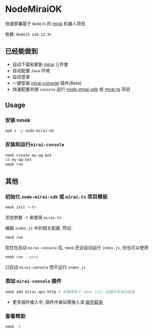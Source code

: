 # NodeMiraiOK

快速部署基于 `NodeJS` 的 [mirai](https://github.com/mamoe/mirai) 机器人项目

依赖: `NodeJS v10.12.0+`

## 已经能做到

- 自动下载和更新 [mirai](https://github.com/mamoe/mirai) 三件套
- 自动配置 `Java` 环境
- 自动登录
- 一键安装 [mirai-console](https://github.com/mamoe/mirai-console) 插件(Beta)
- 快速配置并随 `console` 运行 [node-mirai-sdk](https://github.com/RedBeanN/node-mirai) 或 [mirai-ts](https://github.com/YunYouJun/mirai-ts) 项目

## Usage

### 安装 nmok

``` sh
npm i -g node-mirai-ok
```

### 安装和运行`mirai-console`

``` sh
nmok create my-qq-bot
cd my-qq-bot
nmok run
```

## 其他

### 初始化 `node-mirai-sdk` 或 `mirai-ts` 项目模板

``` sh
nmok init <-t>
```

添加参数 `-t` 来使用 `mirai-ts`

编辑 `index.js` 中的相关配置, 然后:

``` sh
nmok run
```

现在在启动 `mirai-console` 后, `nmok` 还会自动运行 `index.js`, 你也可以使用

``` sh
nmok run --pure
```

只启动 `mirai-console` 而不运行 `index.js`

### 添加 `mirai-console` 插件

``` sh
nmok add mirai-api-http # 如果使用了 nmok init 此插件会自动安装
```

- 更多插件接入中, 插件作者如需接入请 [邮件联系](mailto://me@hongshn.xyz)

### 查看帮助

``` sh
nmok -h
```
